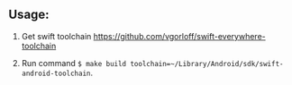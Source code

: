 Usage:
-----

1. Get swift toolchain https://github.com/vgorloff/swift-everywhere-toolchain

2. Run command `$ make build toolchain=~/Library/Android/sdk/swift-android-toolchain`.
